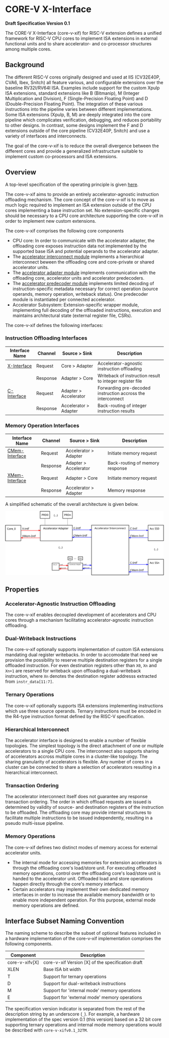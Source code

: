 # CORE-V X-Interface

**Draft Specification Version 0.1**

The CORE-V X-Interface (core-v-xif) for RISC-V extension defines a unified framework for RISC-V CPU cores to implement ISA extensions in external functional units and to share accelerator- and co-processor structures among multiple cores.

## Background
The different RISC-V cores originally designed and used at IIS (CV32E40P, CVA6, Ibex, Snitch) all feature various, and configurable extensions over the baseline RV32I/RV64I ISA.
Examples include support for the custom Xpulp ISA extensions, standard extensions like B (Bitmanip), M (Integer Multiplication and Division), F (Single-Precision Floating Point) and D (Double-Precision Floating Point).
The integration of these various instructions into the pipeline varies between different implementations.
Some ISA extensions (Xpulp, B, M) are deeply integrated into the core pipeline which complicates verification, debugging, and reduces portability to other designs.
In contrast, some designs implement the F and D extensions outside of the core pipeline (CV32E40P, Snitch) and use a variety of interfaces and interconnects.

The goal of the core-v-xif is to reduce the overall divergence between the different cores and provide a generalized infrastructure suitable to implement custom co-processors and ISA extensions.

## Overview
A top-level specification of the operating principle is given [here](operating-principle.md).

The core-v-xif aims to provide an entirely accelerator-agnostic instruction offloading mechanism.
The core concept of the core-v-xif is to move as much logic required to implement an ISA extension outside of the CPU cores implementing a base instruction set.
No extension-specific changes should be necessary to a CPU core architecture supporting the core-v-xif in order to implement new custom extensions.


The core-v-xif comprises the following core components
- CPU core: In order to communicate with the accelerator adapter, the offloading core exposes instruction data not implemented by the supported base ISA and potential operands to the accelerator adapter.
- The [accelerator interconnect module](accelerator-interconnect.md) implements a hierarchical interconnect beween the offloading core and core-private or shared accelerator units.
- The [accelerator adapter module](accelerator-adapter.md) implements communication with the offloading core, accelerator units and accelerator predecoders.
- The [accelerator predecoder module](accelerator-predecoder.md) implements limited decoding of instruction-specific metadata necessary for correct operation (source operands, memory operation, writeback status). One predecoder module is instantiated per connected accelerator.
- Accelerator Subsystem: Extension-specific wrapper module, implementing full decoding of the offloaded instructions, execution and maintains architectural state (external register file, CSRs).

The core-v-xif defines the following interfaces:

### Instruction Offloading Interfaces

| Interface Name                                                     | Channel  | Source > Sink         | Description                                                 |
| --------------                                                     | -------  | -------------         | -----------                                                 |
| [X-Interface](x-interface.md#instruction-offloading-interface) | Request  | Core > Adapter        | Accelerator-agnostic instruction offloading                 |
|                                                                    | Response | Adapter > Core        | Writeback of instruction result to integer register file    |
| [C-Interface](c-interface.md#instruction-offloading-interface) | Request  | Adapter > Accelerator | Forwarding pre-decoded instruction accross the interconnect |
|                                                                    | Response | Accelerator > Adapter | Back-routing of integer instruction results                 |

### Memory Operation Interfaces
| Interface Name                                                    | Channel  | Source > Sink         | Description                     |
| --------------                                                    | -------  | -------------         | -----------                     |
| [CMem-Interface](c-interface.md#memory-transaction-interface) | Request  | Accelerator > Adapter | Initiate memory request         |
|                                                                   | Response | Adapter > Accelerator | Back-routing of memory response |
| [XMem-Interface](x-interface.md#memory-transaction-interface) | Request  | Adapter > Core        | Initiate memory request         |
|                                                                   | Response | Accelerator > Adapter | Memory response                 |

A simplified schematic of the overall architecture is given below.

![core-v-xif Architecture](img/rei-architecture.svg)

## Properties

### Accelerator-Agnostic Instruction Offloading
The core-v-xif enables decoupled development of accelerators and CPU cores through a mechanism facilitating accelerator-agnostic instruction offloading.

### Dual-Writeback Instructions
The core-v-xif optionally supports implementation of custom ISA extensions mandating dual register writebacks.
In order to accomodate that need we provision the possibility to reserve multiple destination registers for a single offloaded instruction.
For even destination registers other than `X0`,  `Xn` and `Xn+1` are reserved for writeback upon offloading a dual-writeback instruction, where `Xn` denotes the destination register addresss extracted from `instr_data[11:7]`.

### Ternary Operations
The core-v-xif optionally supports ISA extensions implementing instructions which use three source operands.
Ternary instructions must be encoded in the R4-type instruction format defined by the RISC-V specification.

### Hierarchical Interconnect
The accelerator interface is designed to enable a number of flexible topologies.
The simplest topology is the direct attachment of one or multiple accelerators to a single CPU core.
The interconnect also supports sharing of accelerators accross multiple cores in a cluster-like topology.
The sharing granularity of accelerators is flexible.
Any number of cores in a cluster can be connected to share a selection of accelerators resulting in a hierarchical interconnect.

### Transaction Ordering
The accelerator interconnect itself does not guarantee any response transaction ordering.
The order in which offload requests are issued is determined by validity of source- and destination registers of the instruction to be offloaded.
The offloading core may provide internal structures to facilitate multiple instructions to be issued independently, resulting in a pseudo multi-issue pipeline.

### Memory Operations
The core-v-xif defines two distinct modes of memory access for external accelerator units.
- The internal mode for accessing memories for extension accelerators is through the offloading core's load/store unit.
  For executing offloaded memory operations, control over the offloading core's load/store unit is handed to the accelerator unit.
  Offloaded load and store operations happen directly through the core's memory interface.
- Certain accelerators may implement their own dedicated memory interfaces in order to increase the available memory bandwidth or to enable more independent operation.
  For this purpose, external mode memory operations are defined.

## Interface Subset Naming Convention
The naming scheme to describe the subset of optional features included in a hardware implementation of the core-v-xif implementation comprises the following components.

| Component | Description                                   |
| --------- | -----------                                   |
| core-v-xifv[X]   | core-v-xif Version [X] of the specification draft    |
| XLEN      | Base ISA bit width                            |
| T         | Support for ternary operations                |
| D         | Support for dual-writeback instructions       |
| M         | Support for 'internal mode' memory operations |
| E         | Support for 'external mode' memory operations |

The specification version indicator is separated from the rest of the description string by an underscore (`_`).
For example, a hardware implementation of the spec version 0.1 (this version) based on a 32 bit core supporting ternary operations and internal mode memory operations would be described with `core-v-xifv0.1_32TM`.

